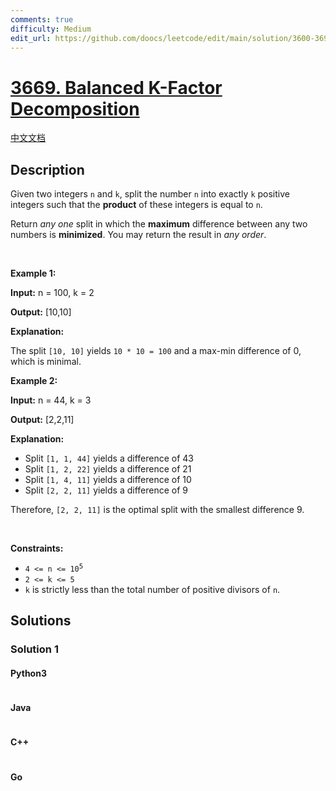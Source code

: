 ```yaml
---
comments: true
difficulty: Medium
edit_url: https://github.com/doocs/leetcode/edit/main/solution/3600-3699/3669.Balanced%20K-Factor%20Decomposition/README_EN.md
---
```


<!-- problem:start -->

# [3669. Balanced K-Factor Decomposition](https://leetcode.com/problems/balanced-k-factor-decomposition)

[中文文档](/solution/3600-3699/3669.Balanced%20K-Factor%20Decomposition/README.md)

## Description

<!-- description:start -->

<p>Given two integers <code>n</code> and <code>k</code>, split the number <code>n</code> into exactly <code>k</code> positive integers such that the <strong>product</strong> of these integers is equal to <code>n</code>.</p>

<p>Return <em>any</em> <em>one</em> split in which the <strong>maximum</strong> difference between any two numbers is <strong>minimized</strong>. You may return the result in <em>any order</em>.</p>

<p>&nbsp;</p>
<p><strong class="example">Example 1:</strong></p>

<div class="example-block">
<p><strong>Input:</strong> <span class="example-io">n = 100, k = 2</span></p>

<p><strong>Output:</strong> <span class="example-io">[10,10]</span></p>

<p><strong>Explanation:</strong></p>

<p data-end="157" data-start="0">The split <code>[10, 10]</code> yields <code>10 * 10 = 100</code> and a max-min difference of 0, which is minimal.</p>
</div>

<p><strong class="example">Example 2:</strong></p>

<div class="example-block">
<p><strong>Input:</strong> <span class="example-io">n = 44, k = 3</span></p>

<p><strong>Output:</strong> <span class="example-io">[2,2,11]</span></p>

<p><strong>Explanation:</strong></p>

<ul>
	<li data-end="46" data-start="2">Split <code>[1, 1, 44]</code> yields a difference of 43</li>
	<li data-end="93" data-start="49">Split <code>[1, 2, 22]</code> yields a difference of 21</li>
	<li data-end="140" data-start="96">Split <code>[1, 4, 11]</code> yields a difference of 10</li>
	<li data-end="186" data-start="143">Split <code>[2, 2, 11]</code> yields a difference of 9</li>
</ul>

<p data-end="264" data-is-last-node="" data-is-only-node="" data-start="188">Therefore, <code>[2, 2, 11]</code> is the optimal split with the smallest difference 9.</p>
</div>

<p>&nbsp;</p>
<p><strong>Constraints:</strong></p>

<ul>
	<li data-end="54" data-start="37"><code data-end="52" data-start="37">4 &lt;= n &lt;= 10<sup><span style="font-size: 10.8333px;">5</span></sup></code></li>
	<li data-end="71" data-start="57"><code data-end="69" data-start="57">2 &lt;= k &lt;= 5</code></li>
	<li data-end="145" data-is-last-node="" data-start="74"><code data-end="77" data-start="74">k</code> is strictly less than the total number of positive divisors of <code data-end="144" data-is-only-node="" data-start="141">n</code>.</li>
</ul>

<!-- description:end -->

## Solutions

<!-- solution:start -->

### Solution 1

<!-- tabs:start -->

#### Python3

```python

```

#### Java

```java

```

#### C++

```cpp

```

#### Go

```go

```

<!-- tabs:end -->

<!-- solution:end -->

<!-- problem:end -->
